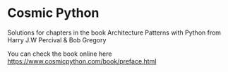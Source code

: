 # Cosmic Python
Solutions for chapters in the book Architecture Patterns with Python from Harry J.W Percival &amp; Bob Gregory

You can check the book online here https://www.cosmicpython.com/book/preface.html

